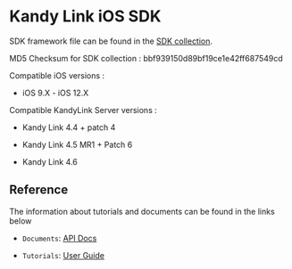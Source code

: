 # Kandy Link iOS SDK

SDK framework file can be found in the [SDK collection](https://github.com/Kandy-IO/kandy-link-ios-sdk/tree/master/dist).

MD5 Checksum for SDK collection : bbf939150d89bf19ce1e42ff687549cd

Compatible iOS versions :

* iOS 9.X - iOS 12.X

Compatible KandyLink Server versions :

* Kandy Link 4.4 + patch 4

* Kandy Link 4.5 MR1 + Patch 6

* Kandy Link 4.6

## Reference

The information about tutorials and documents can be found in the links below

* `Documents`: [API Docs](https://kandy-io.github.io/kandy-link-ios-sdk/docs)

* `Tutorials`: [User Guide](https://kandy-io.github.io/kandy-link-ios-sdk/tutorials/)

